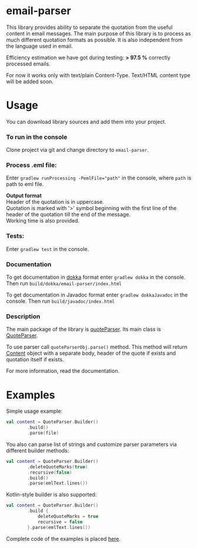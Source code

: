 # email-parser
This library provides ability to separate the quotation from the useful content in email messages. The main purpose of this library is to process as much different quotation formats as possible. It is also independent from the language used in email.

Efficiency estimation we have got during testing: **> 97.5 %** correctly processed emails.

For now it works only with text/plain Content-Type. Text/HTML content type will be added soon.

# Usage
You can download library sources and add them into your project.

### To run in the console
Clone project via git and change directory to `email-parser`.

### Process .eml file:
Enter `gradlew runProcessing -PemlFile="path"` in the console, where `path` is path to eml file.

**Output format**        
Header of the quotation is in uppercase.         
Quotation is marked with '>' symbol beginning with the first line of the header of the quotation till the end of the message.          
Working time is also provided.            

### Tests:
Enter `gradlew test` in the console.

### Documentation
To get documentation in [dokka](https://github.com/Kotlin/dokka) format enter `gradlew dokka` in the console. Then run `build/dokka/email-parser/index.html`

To get documentation in Javadoc format enter `gradlew dokkaJavadoc` in the console. Then run `build/javadoc/index.html`

### Description
The main package of the library is [quoteParser](src/main/kotlin/quoteParser). Its main class is [QuoteParser](src/main/kotlin/quoteParser/QuoteParser.kt#L63). 

To use parser call `quoteParserObj.parse()` method. This method will return [Content](src/main/kotlin/quoteParser/Content.kt) object with a separate body, header of the quote if exists and quotation itself if exists.

For more information, read the documentation.

# Examples
Simple usage example:
```kotlin
val content = QuoteParser.Builder()
        .build()
        .parse(file)
```
You also can parse list of strings and customize parser parameters via different builder methods:
```kotlin
val content = QuoteParser.Builder()
        .deleteQuoteMarks(true)
        .recursive(false)
        .build()
        .parse(emlText.lines())
```
Kotlin-style builder is also supported:
```kotlin
val content = QuoteParser.Builder()
        .build {
            deleteQuoteMarks = true
            recursive = false
        }.parse(emlText.lines())
```
Complete code of the examples is placed [here](src/main/kotlin/examples).
